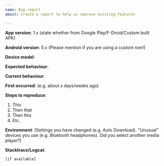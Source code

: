 ```yaml
---
name: Bug report
about: Create a report to help us improve existing features

---
```


<!--
DELETE ME

Use the search function to see if someone else has already submitted the same bug report.

Try to describe the problem with as much detail as possible.

Some bugs may only occur on certain devices or versions of Android. Please add information about your device and the version of Android that is running on it (you can look these up under `Settings → About Phone`), as well as which version of AntennaPod you are using.

If the bug only seems to occur with a certain podcast, please include the URL of that podcast.

If possible, add instructions on how to reproduce the bug.

If possible, add a logfile to your post. This is especially useful if the bug makes the application crash. You can create logfiles with apps like `aLogcat`. Just launch `alogcat`, then start AntennaPod and reproduce the bug. aLogcat should now display information about the bug when you start it. AntennaPod also has an `export logs` feature.

Usually, you can take a screenshot of your smartphone by pressing *Power* + *Volume down* for a few seconds.

You don't need to adhere to the template strictly. Feel free to leave out information you feel is not important or does not make sense.

If you are experiencing a crash, including the stacktrace will likely get it fixed sooner.
-->

**App version**: 1.x (state whether from Google Play/F-Droid/Custom built APK)

**Android version**: 5.x (Please mention if you are using a custom rom!)

**Device model**:

**Expected behaviour**:

**Current behaviour**:

**First occurred**: (e.g. about x days/weeks ago)

**Steps to reproduce**:
1. This
2. Then that
3. Then this
4. Etc.

**Environment**: (Settings you have changed (e.g. Auto Download). "Unusual" devices you use (e.g. Bluetooth headphones). Did you select another media player?)

**Stacktrace/Logcat**: 
```
[if available]
```
